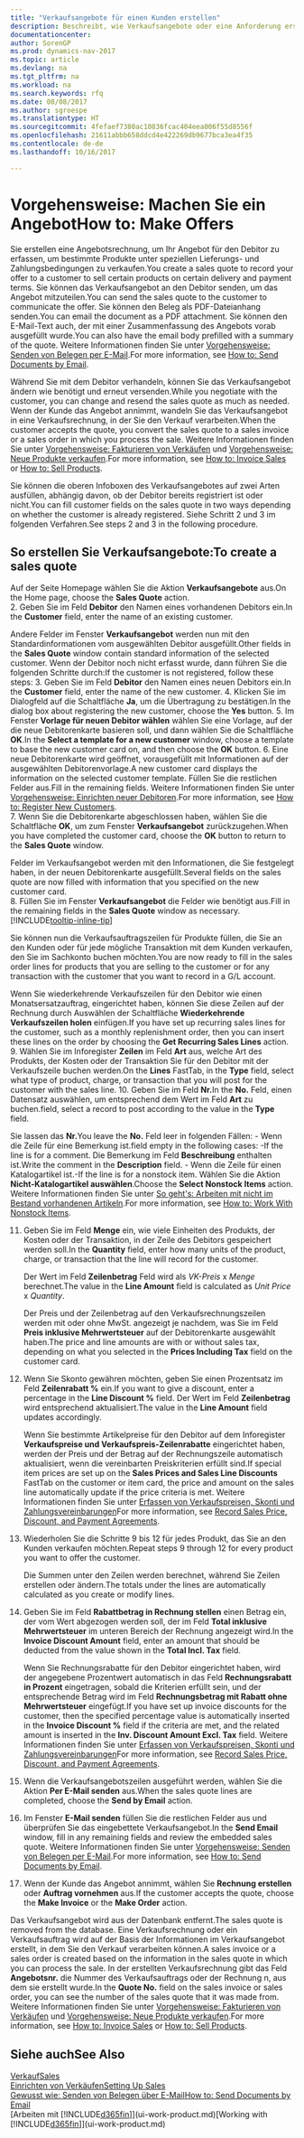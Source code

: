 ```yaml
---
title: "Verkaufsangebote für einen Kunden erstellen"
description: Beschreibt, wie Verkaufsangebote oder eine Anforderung erstellt wird, um Ihr Angebot zu erfassen, um unter bestimmten Bedingungen einem Kunden zu verkaufen.
documentationcenter: 
author: SorenGP
ms.prod: dynamics-nav-2017
ms.topic: article
ms.devlang: na
ms.tgt_pltfrm: na
ms.workload: na
ms.search.keywords: rfq
ms.date: 08/08/2017
ms.author: sgroespe
ms.translationtype: HT
ms.sourcegitcommit: 4fefaef7380ac10836fcac404eea006f55d8556f
ms.openlocfilehash: 21611abbb658ddcd4e422269db9677bca3ea4f35
ms.contentlocale: de-de
ms.lasthandoff: 10/16/2017

---
```

# <a name="how-to-make-offers"></a><span data-ttu-id="291ec-103">Vorgehensweise: Machen Sie ein Angebot</span><span class="sxs-lookup"><span data-stu-id="291ec-103">How to: Make Offers</span></span>
<span data-ttu-id="291ec-104">Sie erstellen eine Angebotsrechnung, um Ihr Angebot für den Debitor zu erfassen, um bestimmte Produkte unter speziellen Lieferungs- und Zahlungsbedingungen zu verkaufen.</span><span class="sxs-lookup"><span data-stu-id="291ec-104">You create a sales quote to record your offer to a customer to sell certain products on certain delivery and payment terms.</span></span> <span data-ttu-id="291ec-105">Sie können das Verkaufsangebot an den Debitor senden, um das Angebot mitzuteilen.</span><span class="sxs-lookup"><span data-stu-id="291ec-105">You can send the sales quote to the customer to communicate the offer.</span></span> <span data-ttu-id="291ec-106">Sie können den Beleg als PDF-Dateianhang senden.</span><span class="sxs-lookup"><span data-stu-id="291ec-106">You can email the document as a PDF attachment.</span></span> <span data-ttu-id="291ec-107">Sie können den E-Mail-Text auch, der mit einer Zusammenfassung des Angebots vorab ausgefüllt wurde.</span><span class="sxs-lookup"><span data-stu-id="291ec-107">You can also have the email body prefilled with a summary of the quote.</span></span> <span data-ttu-id="291ec-108">Weitere Informationen finden Sie unter [Vorgehensweise: Senden von Belegen per E-Mail](ui-how-send-documents-email.md).</span><span class="sxs-lookup"><span data-stu-id="291ec-108">For more information, see [How to: Send Documents by Email](ui-how-send-documents-email.md).</span></span>

<span data-ttu-id="291ec-109">Während Sie mit dem Debitor verhandeln, können Sie das Verkaufsangebot ändern wie benötigt und erneut versenden.</span><span class="sxs-lookup"><span data-stu-id="291ec-109">While you negotiate with the customer, you can change and resend the sales quote as much as needed.</span></span> <span data-ttu-id="291ec-110">Wenn der Kunde das Angebot annimmt, wandeln Sie das Verkaufsangebot in eine Verkaufsrechnung, in der Sie den Verkauf verarbeiten.</span><span class="sxs-lookup"><span data-stu-id="291ec-110">When the customer accepts the quote, you convert the sales quote to a sales invoice or a sales order in which you process the sale.</span></span> <span data-ttu-id="291ec-111">Weitere Informationen finden Sie unter [Vorgehensweise: Fakturieren von Verkäufen](sales-how-invoice-sales.md) und [Vorgehensweise: Neue Produkte verkaufen](sales-how-sell-products.md).</span><span class="sxs-lookup"><span data-stu-id="291ec-111">For more information, see [How to: Invoice Sales](sales-how-invoice-sales.md) or [How to: Sell Products](sales-how-sell-products.md).</span></span>

<span data-ttu-id="291ec-112">Sie können die oberen Infoboxen des Verkaufsangebotes auf zwei Arten ausfüllen, abhängig davon, ob der Debitor bereits registriert ist oder nicht.</span><span class="sxs-lookup"><span data-stu-id="291ec-112">You can fill customer fields on the sales quote in two ways depending on whether the customer is already registered.</span></span> <span data-ttu-id="291ec-113">Siehe Schritt 2 und 3 im folgenden Verfahren.</span><span class="sxs-lookup"><span data-stu-id="291ec-113">See steps 2 and 3 in the following procedure.</span></span>

## <a name="to-create-a-sales-quote"></a><span data-ttu-id="291ec-114">So erstellen Sie Verkaufsangebote:</span><span class="sxs-lookup"><span data-stu-id="291ec-114">To create a sales quote</span></span>
<span data-ttu-id="291ec-115">Auf der Seite Homepage wählen Sie die Aktion **Verkaufsangebote** aus.</span><span class="sxs-lookup"><span data-stu-id="291ec-115">On the Home page,  choose the **Sales Quote** action.</span></span>  
2. <span data-ttu-id="291ec-116">Geben Sie im Feld **Debitor** den Namen eines vorhandenen Debitors ein.</span><span class="sxs-lookup"><span data-stu-id="291ec-116">In the **Customer** field, enter the name of an existing customer.</span></span>

   <span data-ttu-id="291ec-117">Andere Felder im Fenster **Verkaufsangebot** werden nun mit den Standardinformationen vom ausgewählten Debitor ausgefüllt.</span><span class="sxs-lookup"><span data-stu-id="291ec-117">Other fields in the **Sales Quote** window contain standard information of the selected customer.</span></span> <span data-ttu-id="291ec-118">Wenn der Debitor noch nicht erfasst wurde, dann führen Sie die folgenden Schritte durch:</span><span class="sxs-lookup"><span data-stu-id="291ec-118">If the customer is not registered, follow these steps:</span></span>
3. <span data-ttu-id="291ec-119">Geben Sie im Feld **Debitor** den Namen eines neuen Debitors ein.</span><span class="sxs-lookup"><span data-stu-id="291ec-119">In the **Customer** field, enter the name of the new customer.</span></span>
4. <span data-ttu-id="291ec-120">Klicken Sie im Dialogfeld auf die Schaltfläche **Ja**, um die Übertragung zu bestätigen.</span><span class="sxs-lookup"><span data-stu-id="291ec-120">In the dialog box about registering the new customer, choose the **Yes** button.</span></span>
5. <span data-ttu-id="291ec-121">Im Fenster **Vorlage für neuen Debitor wählen** wählen Sie eine Vorlage, auf der die neue Debitorenkarte basieren soll, und dann wählen Sie die Schaltfläche **OK**.</span><span class="sxs-lookup"><span data-stu-id="291ec-121">In the **Select a template for a new customer** window, choose a template to base the new customer card on, and then choose the **OK** button.</span></span>
6. <span data-ttu-id="291ec-122">Eine neue Debitorenkarte wird geöffnet, vorausgefüllt mit Informationen auf der ausgewählten Debitorenvorlage.</span><span class="sxs-lookup"><span data-stu-id="291ec-122">A new customer card displays the information on the selected customer template.</span></span> <span data-ttu-id="291ec-123">Füllen Sie die restlichen Felder aus.</span><span class="sxs-lookup"><span data-stu-id="291ec-123">Fill in the remaining fields.</span></span> <span data-ttu-id="291ec-124">Weitere Informationen finden Sie unter [Vorgehensweise: Einrichten neuer Debitoren](sales-how-register-new-customers.md).</span><span class="sxs-lookup"><span data-stu-id="291ec-124">For more information, see [How to: Register New Customers](sales-how-register-new-customers.md).</span></span>  
7. <span data-ttu-id="291ec-125">Wenn Sie die Debitorenkarte abgeschlossen haben, wählen Sie die Schaltfläche **OK**, um zum Fenster **Verkaufsangebot** zurückzugehen.</span><span class="sxs-lookup"><span data-stu-id="291ec-125">When you have completed the customer card, choose the **OK** button to return to the **Sales Quote** window.</span></span>

   <span data-ttu-id="291ec-126">Felder im Verkaufsangebot werden mit den Informationen, die Sie festgelegt haben, in der neuen Debitorenkarte ausgefüllt.</span><span class="sxs-lookup"><span data-stu-id="291ec-126">Several fields on the sales quote are now filled with information that you specified on the new customer card.</span></span>  
8. <span data-ttu-id="291ec-127">Füllen Sie im Fenster **Verkaufsangebot** die Felder wie benötigt aus.</span><span class="sxs-lookup"><span data-stu-id="291ec-127">Fill in the remaining fields in the **Sales Quote** window as necessary.</span></span> [!INCLUDE[tooltip-inline-tip](includes/tooltip-inline-tip_md.md)]  

<span data-ttu-id="291ec-128">Sie können nun die Verkaufsauftragszeilen für Produkte füllen, die Sie an den Kunden oder für jede mögliche Transaktion mit dem Kunden verkaufen, den Sie im Sachkonto buchen möchten.</span><span class="sxs-lookup"><span data-stu-id="291ec-128">You are now ready to fill in the sales order lines for products that you are selling to the customer or for any transaction with the customer that you want to record in a G/L account.</span></span>   

<span data-ttu-id="291ec-129">Wenn Sie wiederkehrende Verkaufszeilen für den Debitor wie einen Monatsersatzauftrag, eingerichtet haben, können Sie diese Zeilen auf der Rechnung durch Auswählen der Schaltfläche **Wiederkehrende Verkaufszeilen holen** einfügen.</span><span class="sxs-lookup"><span data-stu-id="291ec-129">If you have set up recurring sales lines for the customer, such as a monthly replenishment order, then you can insert these lines on the order by choosing the **Get Recurring Sales Lines** action.</span></span>  
9. <span data-ttu-id="291ec-130">Wählen Sie im Inforegister **Zeilen** im Feld **Art** aus, welche Art des Produkts, der Kosten oder der Transaktion Sie für den Debitor mit der Verkaufszeile buchen werden.</span><span class="sxs-lookup"><span data-stu-id="291ec-130">On the **Lines** FastTab, in the **Type** field, select what type of product, charge, or transaction that you will post for the customer with the sales line.</span></span>
10. <span data-ttu-id="291ec-131">Geben Sie im Feld **Nr.**</span><span class="sxs-lookup"><span data-stu-id="291ec-131">In the **No.**</span></span> <span data-ttu-id="291ec-132">Feld, einen Datensatz auswählen, um entsprechend dem Wert im Feld **Art** zu buchen.</span><span class="sxs-lookup"><span data-stu-id="291ec-132">field, select a record to post according to the value in the **Type** field.</span></span>

 <span data-ttu-id="291ec-133">Sie lassen das **Nr.**</span><span class="sxs-lookup"><span data-stu-id="291ec-133">You leave the **No.**</span></span> <span data-ttu-id="291ec-134">Feld leer in folgenden Fällen: - Wenn die Zeile für eine Bemerkung ist.</span><span class="sxs-lookup"><span data-stu-id="291ec-134">field empty in the following cases: -If the line is for a comment.</span></span> <span data-ttu-id="291ec-135">Die Bemerkung im Feld **Beschreibung** enthalten ist.</span><span class="sxs-lookup"><span data-stu-id="291ec-135">Write the comment in the **Description** field.</span></span>
 <span data-ttu-id="291ec-136">- Wenn die Zeile für einen Katalogartikel ist.</span><span class="sxs-lookup"><span data-stu-id="291ec-136">-If the line is for a nonstock item.</span></span> <span data-ttu-id="291ec-137">Wählen Sie die Aktion **Nicht-Katalogartikel auswählen**.</span><span class="sxs-lookup"><span data-stu-id="291ec-137">Choose the **Select Nonstock Items** action.</span></span> <span data-ttu-id="291ec-138">Weitere Informationen finden Sie unter [So geht's: Arbeiten mit nicht im Bestand vorhandenen Artikeln](inventory-how-work-nonstock-items.md).</span><span class="sxs-lookup"><span data-stu-id="291ec-138">For more information, see [How to: Work With Nonstock Items](inventory-how-work-nonstock-items.md).</span></span>

11. <span data-ttu-id="291ec-139">Geben Sie im Feld **Menge** ein, wie viele Einheiten des Produkts, der Kosten oder der Transaktion, in der Zeile des Debitors gespeichert werden soll.</span><span class="sxs-lookup"><span data-stu-id="291ec-139">In the **Quantity** field, enter how many units of the product, charge, or transaction that the line will record for the customer.</span></span>

    <span data-ttu-id="291ec-140">Der Wert im Feld **Zeilenbetrag** Feld wird als *VK-Preis* x *Menge* berechnet.</span><span class="sxs-lookup"><span data-stu-id="291ec-140">The value in the **Line Amount** field is calculated as *Unit Price* x *Quantity*.</span></span>  

    <span data-ttu-id="291ec-141">Der Preis und der Zeilenbetrag auf den Verkaufsrechnungszeilen werden mit oder ohne MwSt. angezeigt je nachdem, was Sie im Feld **Preis inklusive Mehrwertsteuer** auf der Debitorenkarte ausgewählt haben.</span><span class="sxs-lookup"><span data-stu-id="291ec-141">The price and line amounts are with or without sales tax, depending on what you selected in the **Prices Including Tax** field on the customer card.</span></span>  
12. <span data-ttu-id="291ec-142">Wenn Sie Skonto gewähren möchten, geben Sie einen Prozentsatz im Feld **Zeilenrabatt %** ein.</span><span class="sxs-lookup"><span data-stu-id="291ec-142">If you want to give a discount, enter a percentage in the **Line Discount %** field.</span></span> <span data-ttu-id="291ec-143">Der Wert im Feld **Zeilenbetrag** wird entsprechend aktualisiert.</span><span class="sxs-lookup"><span data-stu-id="291ec-143">The value in the **Line Amount** field updates accordingly.</span></span>  

    <span data-ttu-id="291ec-144">Wenn Sie bestimmte Artikelpreise für den Debitor auf dem Inforegister **Verkaufspreise und Verkaufspreis-Zeilenrabatte** eingerichtet haben, werden der Preis und der Betrag auf der Rechnungszeile automatisch aktualisiert, wenn die vereinbarten Preiskriterien erfüllt sind.</span><span class="sxs-lookup"><span data-stu-id="291ec-144">If special item prices are set up on the **Sales Prices and Sales Line Discounts** FastTab on the customer or item card, the price and amount on the sales line automatically update if the price criteria is met.</span></span> <span data-ttu-id="291ec-145">Weitere Informationen finden Sie unter [Erfassen von Verkaufspreisen, Skonti und Zahlungsvereinbarungen](sales-how-record-sales-price-discount-payment-agreements.md)</span><span class="sxs-lookup"><span data-stu-id="291ec-145">For more information, see [Record Sales Price, Discount, and Payment Agreements](sales-how-record-sales-price-discount-payment-agreements.md).</span></span>  
13. <span data-ttu-id="291ec-146">Wiederholen Sie die Schritte 9 bis 12 für jedes Produkt, das Sie an den Kunden verkaufen möchten.</span><span class="sxs-lookup"><span data-stu-id="291ec-146">Repeat steps 9 through 12 for every product you want to offer the customer.</span></span>  

    <span data-ttu-id="291ec-147">Die Summen unter den Zeilen werden berechnet, während Sie Zeilen erstellen oder ändern.</span><span class="sxs-lookup"><span data-stu-id="291ec-147">The totals under the lines are automatically calculated as you create or modify lines.</span></span>  
14. <span data-ttu-id="291ec-148">Geben Sie im Feld **Rabattbetrag in Rechnung stellen** einen Betrag ein, der vom Wert abgezogen werden soll, der im Feld **Total inklusive Mehrwertsteuer** im unteren Bereich der Rechnung angezeigt wird.</span><span class="sxs-lookup"><span data-stu-id="291ec-148">In the **Invoice Discount Amount** field, enter an amount that should be deducted from the value shown in the **Total Incl. Tax** field.</span></span>

    <span data-ttu-id="291ec-149">Wenn Sie Rechnungsrabatte für den Debitor eingerichtet haben, wird der angegebene Prozentwert automatisch in das Feld **Rechnungsrabatt in Prozent** eingetragen, sobald die Kriterien erfüllt sein, und der entsprechende Betrag wird im Feld **Rechnungsbetrag mit Rabatt ohne Mehrwertsteuer** eingefügt.</span><span class="sxs-lookup"><span data-stu-id="291ec-149">If you have set up invoice discounts for the customer, then the specified percentage value is automatically inserted in the **Invoice Discount %** field if the criteria are met, and the related amount is inserted in the **Inv. Discount Amount Excl. Tax** field.</span></span> <span data-ttu-id="291ec-150">Weitere Informationen finden Sie unter [Erfassen von Verkaufspreisen, Skonti und Zahlungsvereinbarungen](sales-how-record-sales-price-discount-payment-agreements.md)</span><span class="sxs-lookup"><span data-stu-id="291ec-150">For more information, see [Record Sales Price, Discount, and Payment Agreements](sales-how-record-sales-price-discount-payment-agreements.md).</span></span>
15. <span data-ttu-id="291ec-151">Wenn die Verkaufsangebotszeilen ausgeführt werden, wählen Sie die Aktion **Per E-Mail senden** aus.</span><span class="sxs-lookup"><span data-stu-id="291ec-151">When the sales quote lines are completed, choose the **Send by Email** action.</span></span>
16. <span data-ttu-id="291ec-152">Im Fenster **E-Mail senden** füllen Sie die restlichen Felder aus und überprüfen Sie das eingebettete Verkaufsangebot.</span><span class="sxs-lookup"><span data-stu-id="291ec-152">In the **Send Email** window, fill in any remaining fields and review the embedded sales quote.</span></span> <span data-ttu-id="291ec-153">Weitere Informationen finden Sie unter [Vorgehensweise: Senden von Belegen per E-Mail](ui-how-send-documents-email.md).</span><span class="sxs-lookup"><span data-stu-id="291ec-153">For more information, see [How to: Send Documents by Email](ui-how-send-documents-email.md).</span></span>
17. <span data-ttu-id="291ec-154">Wenn der Kunde das Angebot annimmt, wählen Sie **Rechnung erstellen** oder **Auftrag vornehmen** aus.</span><span class="sxs-lookup"><span data-stu-id="291ec-154">If the customer accepts the quote, choose the **Make Invoice** or the **Make Order** action.</span></span>

<span data-ttu-id="291ec-155">Das Verkaufsangebot wird aus der Datenbank entfernt.</span><span class="sxs-lookup"><span data-stu-id="291ec-155">The sales quote is removed from the database.</span></span> <span data-ttu-id="291ec-156">Eine Verkaufsrechnung oder ein Verkaufsauftrag wird auf der Basis der Informationen im Verkaufsangebot erstellt, in dem Sie den Verkauf verarbeiten können.</span><span class="sxs-lookup"><span data-stu-id="291ec-156">A sales invoice or a sales order is created based on the information in the sales quote in which you can process the sale.</span></span> <span data-ttu-id="291ec-157">In der erstellten Verkaufsrechnung gibt das Feld **Angebotsnr.** die Nummer des Verkaufsauftrags oder der Rechnung  n, aus dem sie erstellt wurde.</span><span class="sxs-lookup"><span data-stu-id="291ec-157">In the **Quote No.** field on the sales invoice or sales order, you can see the number of the sales quote that it was made from.</span></span> <span data-ttu-id="291ec-158">Weitere Informationen finden Sie unter [Vorgehensweise: Fakturieren von Verkäufen](sales-how-invoice-sales.md) und [Vorgehensweise: Neue Produkte verkaufen](sales-how-sell-products.md).</span><span class="sxs-lookup"><span data-stu-id="291ec-158">For more information, see [How to: Invoice Sales](sales-how-invoice-sales.md) or [How to: Sell Products](sales-how-sell-products.md).</span></span>

## <a name="see-also"></a><span data-ttu-id="291ec-159">Siehe auch</span><span class="sxs-lookup"><span data-stu-id="291ec-159">See Also</span></span>
[<span data-ttu-id="291ec-160">Verkauf</span><span class="sxs-lookup"><span data-stu-id="291ec-160">Sales</span></span>](sales-manage-sales.md)  
[<span data-ttu-id="291ec-161">Einrichten von Verkäufen</span><span class="sxs-lookup"><span data-stu-id="291ec-161">Setting Up Sales</span></span>](sales-setup-sales.md)  
[<span data-ttu-id="291ec-162">Gewusst wie: Senden von Belegen über E-Mail</span><span class="sxs-lookup"><span data-stu-id="291ec-162">How to: Send Documents by Email</span></span>](ui-how-send-documents-email.md)  
<span data-ttu-id="291ec-163">[Arbeiten mit [!INCLUDE[d365fin](includes/d365fin_md.md)]](ui-work-product.md)</span><span class="sxs-lookup"><span data-stu-id="291ec-163">[Working with [!INCLUDE[d365fin](includes/d365fin_md.md)]](ui-work-product.md)</span></span>

